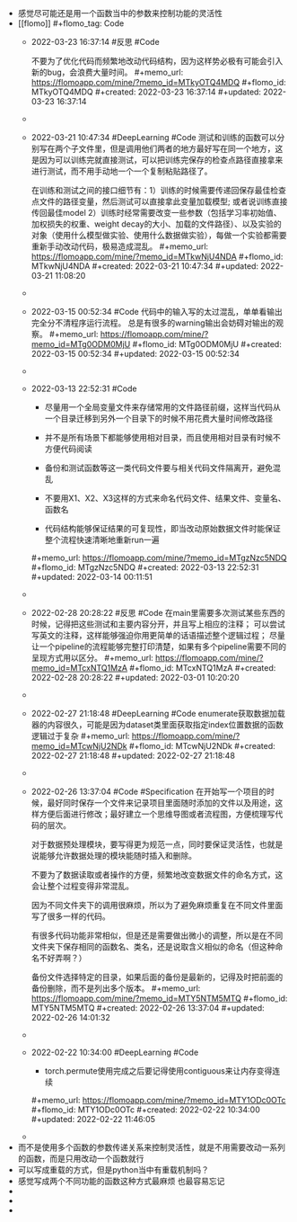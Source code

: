 - 感觉尽可能还是用一个函数当中的参数来控制功能的灵活性
- [[flomo]]
  #+flomo_tag: Code
	- 2022-03-23 16:37:14
	   #反思 #Code 
	  
	  不要为了优化代码而频繁地改动代码结构，因为这样势必极有可能会引入新的bug，会浪费大量时间。
	  #+memo_url: https://flomoapp.com/mine/?memo_id=MTkyOTQ4MDQ
	  #+flomo_id: MTkyOTQ4MDQ
	  #+created: 2022-03-23 16:37:14
	  #+updated: 2022-03-23 16:37:14
	-
	- 2022-03-21 10:47:34
	   #DeepLearning #Code 测试和训练的函数可以分别写在两个子文件里，但是调用他们两者的地方最好写在同一个地方，这是因为可以训练完就直接测试，可以把训练完保存的检查点路径直接拿来进行测试，而不用手动地一个一个复制粘贴路径了。
	  
	  在训练和测试之间的接口细节有：1）训练的时候需要传递回保存最佳检查点文件的路径变量，然后测试可以直接拿此变量加载模型; 或者说训练直接传回最佳model 2）训练时经常需要改变一些参数（包括学习率初始值、加权损失的权重、weight decay的大小、加载的文件路径）、以及实验的对象（使用什么模型做实验、使用什么数据做实验），每做一个实验都需要重新手动改动代码，极易造成混乱。
	  #+memo_url: https://flomoapp.com/mine/?memo_id=MTkwNjU4NDA
	  #+flomo_id: MTkwNjU4NDA
	  #+created: 2022-03-21 10:47:34
	  #+updated: 2022-03-21 11:08:20
	-
	- 2022-03-15 00:52:34
	   #Code 
	  代码中的输入写的太过混乱，单单看输出完全分不清程序运行流程。
	  总是有很多的warning输出会妨碍对输出的观察。
	  #+memo_url: https://flomoapp.com/mine/?memo_id=MTg0ODM0MjU
	  #+flomo_id: MTg0ODM0MjU
	  #+created: 2022-03-15 00:52:34
	  #+updated: 2022-03-15 00:52:34
	-
	- 2022-03-13 22:52:31
	   #Code
	  * 尽量用一个全局变量文件来存储常用的文件路径前缀，这样当代码从一个目录迁移到另外一个目录下的时候不用花费大量时间修改路径
	  
	  * 并不是所有场景下都能够使用相对目录，而且使用相对目录有时候不方便代码阅读
	  
	  * 备份和测试函数等这一类代码文件要与相关代码文件隔离开，避免混乱
	  
	  * 不要用X1、X2、X3这样的方式来命名代码文件、结果文件、变量名、函数名
	  
	  * 代码结构能够保证结果的可复现性，即当改动原始数据文件时能保证整个流程快速清晰地重新run一遍
	  
	  #+memo_url: https://flomoapp.com/mine/?memo_id=MTgzNzc5NDQ
	  #+flomo_id: MTgzNzc5NDQ
	  #+created: 2022-03-13 22:52:31
	  #+updated: 2022-03-14 00:11:51
	-
	- 2022-02-28 20:28:22
	   #反思 #Code
	  在main里需要多次测试某些东西的时候，记得把这些测试和主要内容分开，并且写上相应的注释；
	  可以尝试写英文的注释，这样能够强迫你用更简单的话语描述整个逻辑过程；
	  尽量让一个pipeline的流程能够完整打印清楚，如果有多个pipeline需要不同的呈现方式用以区分。
	  #+memo_url: https://flomoapp.com/mine/?memo_id=MTcxNTQ1MzA
	  #+flomo_id: MTcxNTQ1MzA
	  #+created: 2022-02-28 20:28:22
	  #+updated: 2022-03-01 10:20:20
	-
	- 2022-02-27 21:18:48
	   #DeepLearning #Code 
	  enumerate获取数据加载器的内容很久，可能是因为dataset类里面获取指定index位置数据的函数逻辑过于复杂
	  #+memo_url: https://flomoapp.com/mine/?memo_id=MTcwNjU2NDk
	  #+flomo_id: MTcwNjU2NDk
	  #+created: 2022-02-27 21:18:48
	  #+updated: 2022-02-27 21:18:48
	-
	- 2022-02-26 13:37:04
	   #Code #Specification
	  在开始写一个项目的时候，最好同时保存一个文件来记录项目里面随时添加的文件以及用途，这样方便后面进行修改；最好建立一个思维导图或者流程图，方便梳理写代码的层次。
	  
	  对于数据预处理模块，要写得更为规范一点，同时要保证灵活性，也就是说能够允许数据处理的模块能随时插入和删除。
	  
	  不要为了数据读取或者操作的方便，频繁地改变数据文件的命名方式，这会让整个过程变得非常混乱。
	  
	  因为不同文件夹下的调用很麻烦，所以为了避免麻烦重复在不同文件里面写了很多一样的代码。
	  
	  有很多代码功能非常相似，但是还是需要做出微小的调整，所以是在不同文件夹下保存相同的函数名、类名，还是说取含义相似的命名（但这种命名不好弄啊？）
	  
	  备份文件选择特定的目录，如果后面的备份是最新的，记得及时把前面的备份删除，而不是列出多个版本。
	  #+memo_url: https://flomoapp.com/mine/?memo_id=MTY5NTM5MTQ
	  #+flomo_id: MTY5NTM5MTQ
	  #+created: 2022-02-26 13:37:04
	  #+updated: 2022-02-26 14:01:32
	-
	- 2022-02-22 10:34:00
	   #DeepLearning #Code
	  * torch.permute使用完成之后要记得使用contiguous来让内存变得连续
	  
	  #+memo_url: https://flomoapp.com/mine/?memo_id=MTY1ODc0OTc
	  #+flomo_id: MTY1ODc0OTc
	  #+created: 2022-02-22 10:34:00
	  #+updated: 2022-02-22 11:46:05
	-
- 而不是使用多个函数的参数传递关系来控制灵活性，就是不用需要改动一系列的函数，而是只用改动一个函数就行
- 可以写成重载的方式，但是python当中有重载机制吗？
- 感觉写成两个不同功能的函数这种方式最麻烦  也最容易忘记
-
-
-